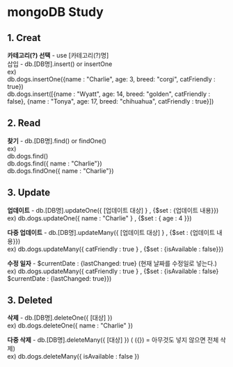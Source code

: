# mongoDB Study

<h2>1. Creat</h2>
<b>카테고리(?) 선택</b> - use [카테고리(?)명] <br>
삽입 - db.[DB명].insert() or insertOne <br>
ex)<br>
db.dogs.insertOne({name : "Charlie", age: 3, breed: "corgi", catFriendly : true})<br>
db.dogs.insert([{name : "Wyatt", age: 14, breed: "golden", catFriendly : false}, {name : "Tonya", age: 17, breed: "chihuahua",        catFriendly : true}])

<h2>2. Read</h2>
<b>찾기</b> - db.[DB명].find() or findOne() <br>
ex) <br>
db.dogs.find()<br>
db.dogs.find({ name : "Charlie"})<br>
db.dogs.findOne({ name : "Charlie"})<br>
    
<h2>3. Update</h2>
<b>업데이트</b> - db.[DB명].updateOne({ [업데이트 대상] } , {$set : {업데이트 내용}})<br>
ex) db.dogs.updateOne({ name : "Charlie" } , {$set : { age : 4 }})<br>

<b>다중 업데이트</b> - db.[DB명].updateMany({ [업데이트 대상] } , {$set : {업데이트 내용}})<br>
ex) db.dogs.updateMany({ catFriendly : true } , {$set : {isAvailable : false}})<br>

<b>수정 일자</b> - $currentDate : {lastChanged: true} (현재 날짜를 수정일로 넣는다.)<br>
ex) db.dogs.updateMany({ catFriendly : true } , {$set : {isAvailable : false} $currentDate : {lastChanged: true}})<br>

<h2>3. Deleted</h2>
<b>삭제</b> - db.[DB명].deleteOne({ [대상] })<br>
ex) db.dogs.deleteOne({ name : "Charlie" })<br>

<b>다중 삭제</b> - db.[DB명].deleteMany({ [대상] }) ( ({}) = 아무것도 넣지 않으면 전체 삭제)<br>
ex) db.dogs.deleteMany({ isAvailable : false })<br>
